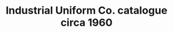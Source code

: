 ---
layout: item
format: "photo"
title: "Industrial Uniform Co. catalogue circa 1960"
contributor: "Heather Akou"
creator: "Industrial Uniform Co."
group: artifact
creationdate: "1950 to 1970"
shortdesc: "Inexpensive paper catalogue (40 pages) of unbranded work uniforms for gas station attendands, chauffeurs, postal carriers, office workers, factory workers, welders, firefighters, barbers, dentists, butchers, chefs, waitresses, nurses, and shop assistants.  Mostly clothing, but also aprons, shoes, caps (including disposable paper caps). thermal underwear, neckwear, and belts.  Offers customized embroidered patches for the worker's name, title, and/or place of employment for the 'automotive, gasoline, bottling, implement, and industrial field.'  Last page has button-down uniform shirts for bowling leagues."
copyright: "CC BY-NC 4.0"
categories: [ work, sports ]
medium: [ catalogue ]
demographic: [ men, women ]
time: [ mid-20th ]
tags: [ small business, hospitality, healthcare, manufacturing, adult leisure ]
teammember: Heather Akou
---
